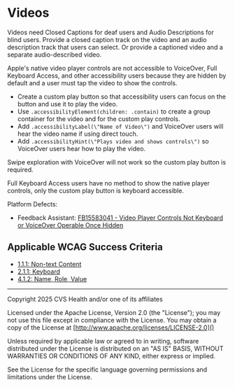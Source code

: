 # Videos
Videos need Closed Captions for deaf users and Audio Descriptions for blind users. 
Provide a closed caption track on the video and an audio description track that users can select. Or provide a captioned video and a separate audio-described video. 

Apple's native video player controls are not accessible to VoiceOver, Full Keyboard Access, and other accessibility users because they are hidden by default and a user must tap the video to show the controls. 

- Create a custom play button so that accessibility users can focus on the button and use it to play the video. 
- Use `.accessibilityElement(children: .contain)` to create a group container for the video and for the custom play controls. 
- Add `.accessibilityLabel(\"Name of Video\")` and VoiceOver users will hear the video name if using direct touch. 
- Add `.accessibilityHint(\"Plays video and shows controls\")` so VoiceOver users hear how to play the video. 

Swipe exploration with VoiceOver will not work so the custom play button is required. 

Full Keyboard Access users have no method to show the native player controls, only the custom play button is keyboard accessible.

Platform Defects:
- Feedback Assistant: [FB15583041 - Video Player Controls Not Keyboard or VoiceOver Operable Once Hidden](https://feedbackassistant.apple.com/feedback/15583041)


## Applicable WCAG Success Criteria
- [1.1.1: Non-text Content](https://www.w3.org/WAI/WCAG22/Understanding/non-text-content)
- [2.1.1: Keyboard](https://www.w3.org/WAI/WCAG22/Understanding/keyboard)
- [4.1.2: Name, Role, Value](https://www.w3.org/WAI/WCAG22/Understanding/name-role-value.html)

----

Copyright 2025 CVS Health and/or one of its affiliates

Licensed under the Apache License, Version 2.0 (the "License");
you may not use this file except in compliance with the License.
You may obtain a copy of the License at
[http://www.apache.org/licenses/LICENSE-2.0]()

Unless required by applicable law or agreed to in writing, software
distributed under the License is distributed on an "AS IS" BASIS,
WITHOUT WARRANTIES OR CONDITIONS OF ANY KIND, either express or implied.

See the License for the specific language governing permissions and
limitations under the License.
